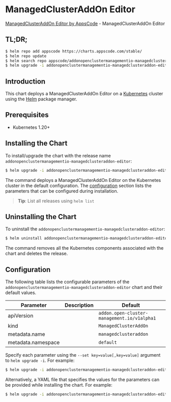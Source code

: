 # ManagedClusterAddOn Editor

[ManagedClusterAddOn Editor by AppsCode](https://appscode.com) - ManagedClusterAddOn Editor

## TL;DR;

```bash
$ helm repo add appscode https://charts.appscode.com/stable/
$ helm repo update
$ helm search repo appscode/addonopenclustermanagementio-managedclusteraddon-editor --version=v0.16.0
$ helm upgrade -i addonopenclustermanagementio-managedclusteraddon-editor appscode/addonopenclustermanagementio-managedclusteraddon-editor -n default --create-namespace --version=v0.16.0
```

## Introduction

This chart deploys a ManagedClusterAddOn Editor on a [Kubernetes](http://kubernetes.io) cluster using the [Helm](https://helm.sh) package manager.

## Prerequisites

- Kubernetes 1.20+

## Installing the Chart

To install/upgrade the chart with the release name `addonopenclustermanagementio-managedclusteraddon-editor`:

```bash
$ helm upgrade -i addonopenclustermanagementio-managedclusteraddon-editor appscode/addonopenclustermanagementio-managedclusteraddon-editor -n default --create-namespace --version=v0.16.0
```

The command deploys a ManagedClusterAddOn Editor on the Kubernetes cluster in the default configuration. The [configuration](#configuration) section lists the parameters that can be configured during installation.

> **Tip**: List all releases using `helm list`

## Uninstalling the Chart

To uninstall the `addonopenclustermanagementio-managedclusteraddon-editor`:

```bash
$ helm uninstall addonopenclustermanagementio-managedclusteraddon-editor -n default
```

The command removes all the Kubernetes components associated with the chart and deletes the release.

## Configuration

The following table lists the configurable parameters of the `addonopenclustermanagementio-managedclusteraddon-editor` chart and their default values.

|     Parameter      | Description |                        Default                         |
|--------------------|-------------|--------------------------------------------------------|
| apiVersion         |             | <code>addon.open-cluster-management.io/v1alpha1</code> |
| kind               |             | <code>ManagedClusterAddOn</code>                       |
| metadata.name      |             | <code>managedclusteraddon</code>                       |
| metadata.namespace |             | <code>default</code>                                   |


Specify each parameter using the `--set key=value[,key=value]` argument to `helm upgrade -i`. For example:

```bash
$ helm upgrade -i addonopenclustermanagementio-managedclusteraddon-editor appscode/addonopenclustermanagementio-managedclusteraddon-editor -n default --create-namespace --version=v0.16.0 --set apiVersion=addon.open-cluster-management.io/v1alpha1
```

Alternatively, a YAML file that specifies the values for the parameters can be provided while
installing the chart. For example:

```bash
$ helm upgrade -i addonopenclustermanagementio-managedclusteraddon-editor appscode/addonopenclustermanagementio-managedclusteraddon-editor -n default --create-namespace --version=v0.16.0 --values values.yaml
```
